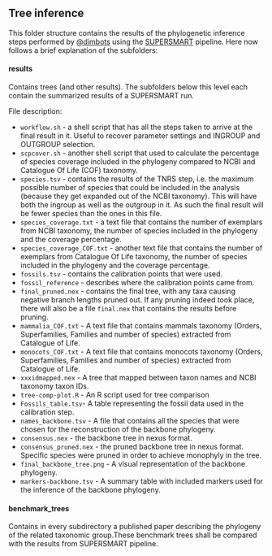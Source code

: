 Tree inference
--------------

This folder structure contains the results of the phylogenetic inference steps
performed by [@dimbots](http://github.com/dimbots) using the [SUPERSMART](http://github.com/naturalis/supersmart)
pipeline. Here now follows a brief explanation of the subfolders:


#### results

Contains trees (and other results). The subfolders below this level each contain
the summarized results of a SUPERSMART run. 

File description:

- `workflow.sh` - a shell script that has all the steps taken to arrive at the 
  final result in it. Useful to recover parameter settings and INGROUP and
  OUTGROUP selection.
- `scpcover.sh` - another shell script that used to calculate the percentage of species 
  coverage included in the phylogeny compared to NCBI and Catalogue Of Life (COF) taxonomy.
- `species.tsv` - contains the results of the TNRS step, i.e. the maximum possible
  number of species that could be included in the analysis (because they get
  expanded out of the NCBI taxonomy). This will have both the ingroup as well as
  the outgroup in it. As such the final result will be fewer species than the 
  ones in this file.
- `species_coverage.txt` - a text file that contains the number of exemplars 
  from NCBI taxonomy, the number of species included in the phylogeny and the coverage 
  percentage.
- `species_coverage_COF.txt` - another text file that contains the number of exemplars from
  Catalogue Of Life taxonomy, the number of species included in the phylogeny and the 
  coverage percentage.
- `fossils.tsv` - contains the calibration points that were used.
- `fossil_reference` - describes where the calibration points came from.
- `final_pruned.nex` - contains the final tree, with any taxa causing negative branch
  lengths pruned out. If any pruning indeed took place, there will also be a file
  `final.nex` that contains the results before pruning.
- `mammalia_COF.txt` - A text file that contains mammals taxonomy 
  (Orders, Superfamilies, Families and number of species) extracted from Catalogue of Life.
- `monocots_COF.txt` - A text file that contains monocots taxonomy
  (Orders, Superfamilies, Families and number of species) extracted from Catalogue of Life.
- `xxxidmapped.nex`  - A tree that mapped between taxon names and NCBI taxonomy taxon IDs.
- `tree-comp-plot.R` - An R script used for tree comparison
- `Fossils_table.tsv`- A table representing the fossil data used in the calibration step.
- `names_backbone.tsv` - A file that contains all the species that were chosen for the reconstruction of the backbone phylogeny.
- `consensus.nex` - the backbone tree in nexus format.
- `consensus_pruned.nex` - the pruned backbone tree in nexus format. Specific species were pruned in order to achieve monophyly in the tree.
- `final_backbone_tree.png` - A visual representation of the backbone phylogeny.
- `markers-backbone.tsv` - A summary table with included markers used for the inference of the backbone phylogeny.

#### benchmark_trees

Contains in every subdirectory a published paper describing the phylogeny of the related
taxonomic group.These benchmark trees shall be compared with the results from SUPERSMART pipeline. 
